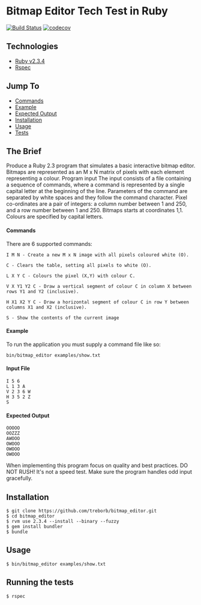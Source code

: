 # Bitmap Editor Tech Test in Ruby

[![Build Status](https://travis-ci.org/treborb/bitmap_editor.svg?branch=master)](https://travis-ci.org/treborb/bitmap_editor)
[![codecov](https://codecov.io/gh/treborb/bitmap_editor/branch/master/graph/badge.svg)](https://codecov.io/gh/treborb/bitmap_editor)

## Technologies
* [Ruby v2.3.4](https://www.ruby-lang.org/en/)
* [Rspec](http://rspec.info/)

## Jump To
* [Commands](#commands)
* [Example](#example)
* [Expected Output](#expected-output)
* [Installation](#install)
* [Usage](#usage)
* [Tests](#tests)

## The Brief

Produce a Ruby 2.3 program that simulates a basic interactive bitmap editor. Bitmaps are represented as an M x N matrix of pixels with each element representing a colour.
Program input
The input consists of a file containing a sequence of commands, where a command is represented by a single capital letter at the beginning of the line. Parameters of the command are separated by white spaces and they follow the command character.
Pixel co-ordinates are a pair of integers: a column number between 1 and 250, and a row number between 1 and 250. Bitmaps starts at coordinates 1,1. Colours are specified by capital letters.

#### <a name="commands">Commands</a>
There are 6 supported commands:

```
I M N - Create a new M x N image with all pixels coloured white (O).

C - Clears the table, setting all pixels to white (O).

L X Y C - Colours the pixel (X,Y) with colour C.

V X Y1 Y2 C - Draw a vertical segment of colour C in column X between rows Y1 and Y2 (inclusive).

H X1 X2 Y C - Draw a horizontal segment of colour C in row Y between columns X1 and X2 (inclusive).

S - Show the contents of the current image
```

#### <a name="example">Example</a>
To run the application you must supply a command file like so:

`bin/bitmap_editor examples/show.txt`

#### Input File

```
I 5 6
L 1 3 A
V 2 3 6 W
H 3 5 2 Z
S
```

#### <a name="expected-output">Expected Output</a>

```
OOOOO
OOZZZ
AWOOO
OWOOO
OWOOO
OWOOO
```

When implementing this program focus on quality and best practices. DO NOT RUSH! It's not a speed test. Make sure the program handles odd input gracefully.

## <a name="install">Installation</a>
```
$ git clone https://github.com/treborb/bitmap_editor.git
$ cd bitmap_editor
$ rvm use 2.3.4 --install --binary --fuzzy
$ gem install bundler
$ bundle
```

## <a name="usage">Usage</a>

```
$ bin/bitmap_editor examples/show.txt
```

## <a name="tests">Running the tests</a>
```
$ rspec
```
